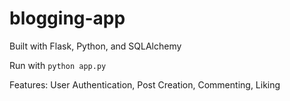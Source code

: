 # blogging-app
Built with Flask, Python, and SQLAlchemy

Run with `python app.py`

Features: User Authentication, Post Creation, Commenting, Liking
